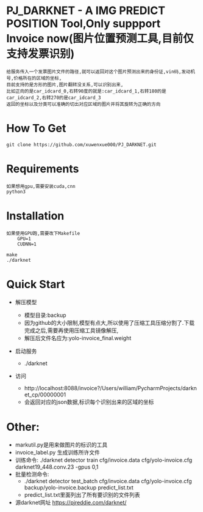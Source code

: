 PJ_DARKNET - A IMG PREDICT POSITION Tool,Only suppport Invoice now(图片位置预测工具,目前仅支持发票识别)
====================================================================================================
    给服务传入一个发票图片文件的路径,就可以返回对这个图片预测出来的身份证,vin码,发动机号,价格所在的区域的坐标,
    目前支持的是方形的图片,图片翻转没关系,可以识别出来,
    比如正向的是car_idcard_0,右转90度的就是:car_idcard_1,右转180的是car_idcard_2,右转270的是car_idcard_3
    返回的坐标以及分类可以准确的切出对应区域的图片并将其旋转为正确的方向
How To Get
=============
    git clone https://github.com/xuwenxue000/PJ_DARKNET.git
Requirements
=============
    如果想用gpu,需要安装cuda,cnn
    python3    
Installation
=============
    如果使用GPU跑,需要改下Makefile
        GPU=1
        CUDNN=1
        
    make
    ./darknet
    
Quick Start
=============
- 解压模型
    - 模型目录:backup
    - 因为github的大小限制,模型有点大,所以使用了压缩工具压缩分割了.下载完成之后,需要再使用压缩工具镜像解压,
    - 解压后文件名应为:yolo-invoice_final.weight
- 启动服务
    - ./darknet
    
- 访问
    - http://localhost:8088/invoice?/Users/william/PycharmProjects/darknet_cp/00000001
    - 会返回对应的json数据,标识每个识别出来的区域的坐标
 
# Other:
- markutil.py是用来做图片的标识的工具
- invoice_label.py 生成训练所许文件
- 训练命令:
    ./darknet detector train cfg/invoice.data cfg/yolo-invoice.cfg darknet19_448.conv.23 -gpus 0,1
- 批量检测命令:
    - ./darknet detector test_batch cfg/invoice.data cfg/yolo-invoice.cfg backup/yolo-invoice.backup predict_list.txt
    - predict_list.txt里面列出了所有要识别的文件列表
- 源darknet网址
    https://pjreddie.com/darknet/
        
